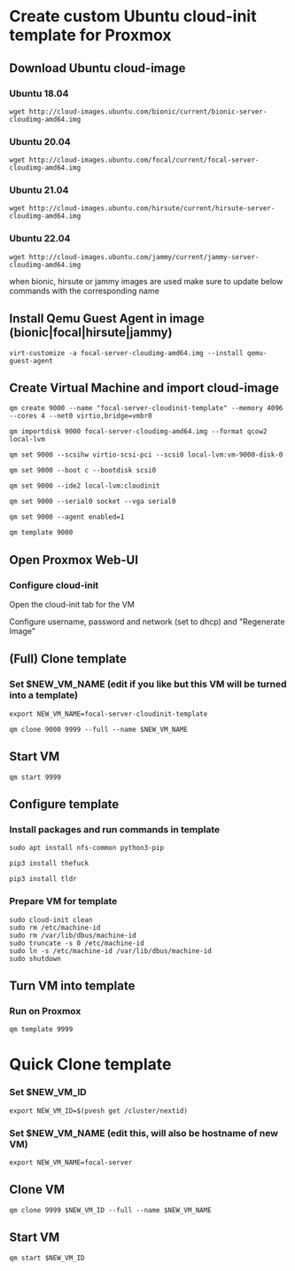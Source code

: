 # Create custom Ubuntu cloud-init template for Proxmox

##  Download Ubuntu cloud-image
### Ubuntu 18.04
```
wget http://cloud-images.ubuntu.com/bionic/current/bionic-server-cloudimg-amd64.img
```
### Ubuntu 20.04
```
wget http://cloud-images.ubuntu.com/focal/current/focal-server-cloudimg-amd64.img
```
### Ubuntu 21.04
```
wget http://cloud-images.ubuntu.com/hirsute/current/hirsute-server-cloudimg-amd64.img
```
### Ubuntu 22.04
```
wget http://cloud-images.ubuntu.com/jammy/current/jammy-server-cloudimg-amd64.img
```

when bionic, hirsute or jammy images are used make sure to update below commands with the corresponding name


## Install Qemu Guest Agent in image (bionic|focal|hirsute|jammy)
```
virt-customize -a focal-server-cloudimg-amd64.img --install qemu-guest-agent
```

## Create Virtual Machine and import cloud-image 


```
qm create 9000 --name "focal-server-cloudinit-template" --memory 4096 --cores 4 --net0 virtio,bridge=vmbr0
```

```
qm importdisk 9000 focal-server-cloudimg-amd64.img --format qcow2 local-lvm
```

```
qm set 9000 --scsihw virtio-scsi-pci --scsi0 local-lvm:vm-9000-disk-0
```

```
qm set 9000 --boot c --bootdisk scsi0
```

```
qm set 9000 --ide2 local-lvm:cloudinit
```

```
qm set 9000 --serial0 socket --vga serial0
```

```
qm set 9000 --agent enabled=1
```

```
qm template 9000
```

## Open Proxmox Web-UI
### Configure cloud-init
Open the cloud-init tab for the VM

Configure username, password and network (set to dhcp) and "Regenerate Image"


## (Full) Clone template  

### Set $NEW_VM_NAME (edit if you like but this VM will be turned into a template)

```
export NEW_VM_NAME=focal-server-cloudinit-template
```

```
qm clone 9000 9999 --full --name $NEW_VM_NAME
```

## Start VM

```
qm start 9999
```

## Configure template 
### Install packages and run commands in template
```
sudo apt install nfs-common python3-pip 
```
```
pip3 install thefuck
```
```
pip3 install tldr
```

### Prepare VM for template
```
sudo cloud-init clean
sudo rm /etc/machine-id
sudo rm /var/lib/dbus/machine-id
sudo truncate -s 0 /etc/machine-id
sudo ln -s /etc/machine-id /var/lib/dbus/machine-id
sudo shutdown
```

## Turn VM into template
### Run on Proxmox
```
qm template 9999
```

# Quick Clone template
### Set $NEW_VM_ID

```
export NEW_VM_ID=$(pvesh get /cluster/nextid)
```

### Set $NEW_VM_NAME (edit this, will also be hostname of new VM)

```
export NEW_VM_NAME=focal-server
```

## Clone VM

```
qm clone 9999 $NEW_VM_ID --full --name $NEW_VM_NAME
```

## Start VM

```
qm start $NEW_VM_ID
```